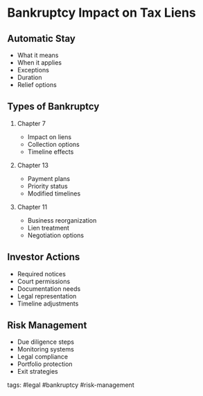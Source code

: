 # Bankruptcy Impact on Tax Liens

## Automatic Stay
- What it means
- When it applies
- Exceptions
- Duration
- Relief options

## Types of Bankruptcy
1. Chapter 7
   - Impact on liens
   - Collection options
   - Timeline effects
   
2. Chapter 13
   - Payment plans
   - Priority status
   - Modified timelines

3. Chapter 11
   - Business reorganization
   - Lien treatment
   - Negotiation options

## Investor Actions
- Required notices
- Court permissions
- Documentation needs
- Legal representation
- Timeline adjustments

## Risk Management
- Due diligence steps
- Monitoring systems
- Legal compliance
- Portfolio protection
- Exit strategies

tags: #legal #bankruptcy #risk-management 